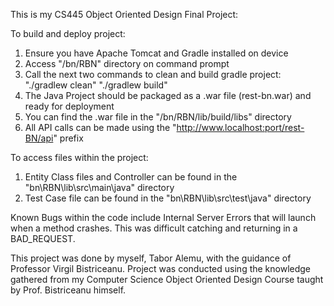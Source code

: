 This is my CS445 Object Oriented Design Final Project:

To build and deploy project:
  1) Ensure you have Apache Tomcat and Gradle installed on device
  2) Access "/bn/RBN" directory on command prompt
  3) Call the next two commands to clean and build gradle project: "./gradlew clean" "./gradlew build"
  4) The Java Project should be packaged as a .war file (rest-bn.war) and ready for deployment
  5) You can find the .war file in the "/bn/RBN/lib/build/libs" directory
  6) All API calls can be made using the "http://www.localhost:port/rest-BN/api" prefix

To access files within the project:
  1) Entity Class files and Controller can be found in the "bn\RBN\lib\src\main\java" directory
  2) Test Case file can be found in the "bn\RBN\lib\src\test\java" directory

Known Bugs within the code include Internal Server Errors that will launch when a method crashes. This was difficult catching and returning in a BAD_REQUEST.

This project was done by myself, Tabor Alemu, with the guidance of Professor Virgil Bistriceanu. Project was conducted using the knowledge gathered from my Computer Science Object Oriented Design Course taught by Prof. Bistriceanu himself.

